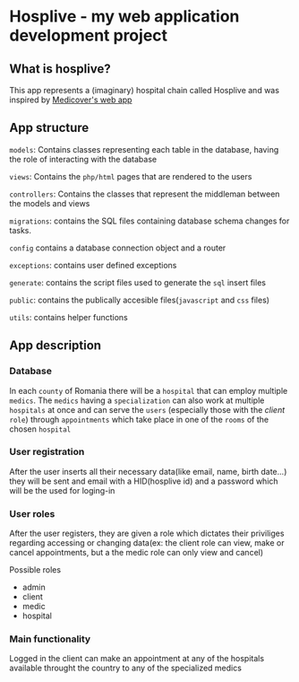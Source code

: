 # Hosplive - my web application development project

## What is hosplive?

This app represents a (imaginary) hospital chain called Hosplive and was inspired by [Medicover's web app](https://www.medicover.ro/)

## App structure

`models`: Contains classes representing each table in the database, having the role of interacting with the database

`views`: Contains the `php/html` pages that are rendered to the users

`controllers`: Contains the classes that represent the middleman between the models and views

`migrations`: contains the SQL files containing database schema changes for tasks.

`config` contains a database connection object and a router

`exceptions`: contains user defined exceptions

`generate`: contains the script files used to generate the `sql` insert files

`public`: contains the publically accesible files(`javascript` and `css` files)

`utils`: contains helper functions

## App description

### Database

In each `county` of Romania there will be a `hospital` that can employ multiple `medics`.
The `medics` having a `specialization` can also work at multiple `hospitals` at once and can serve the `users` (especially those with the _client_ `role`) through `appointments` which take place in one of the `rooms` of the chosen `hospital`

### User registration

After the user inserts all their necessary data(like email, name, birth date...) they will be sent and email with a HID(hosplive id) and a password which will be the used for loging-in

### User roles

After the user registers, they are given a role which dictates their priviliges regarding accessing or changing data(ex: the client role can view, make or cancel appointments, but a the medic role can only view and cancel)

Possible roles

- admin
- client
- medic
- hospital

### Main functionality
Logged in the client can make an appointment at any of the hospitals available throught the country to any of the specialized medics










